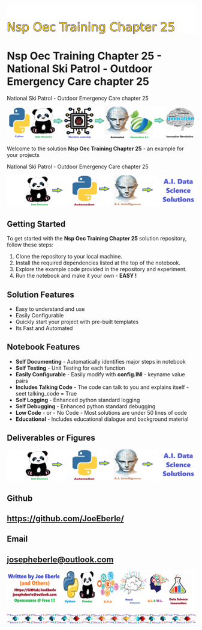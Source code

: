 
![Image image_filename](solution_sign.png)

# Nsp Oec Training Chapter 25 - National Ski Patrol - Outdoor Emergency Care chapter 25
National Ski Patrol - Outdoor Emergency Care chapter 25

![Image image_filename](code.png)

Welcome to the solution **Nsp Oec Training Chapter 25** - an example for your projects

National Ski Patrol - Outdoor Emergency Care chapter 25

![Image image_filename](sample.png)

## Getting Started
To get started with the **Nsp Oec Training Chapter 25** solution repository, follow these steps:
1. Clone the repository to your local machine.
2. Install the required dependencies listed at the top of the notebook.
3. Explore the example code provided in the repository and experiment.
4. Run the notebook and make it your own - **EASY !**
    
## Solution Features
- Easy to understand and use  
- Easily Configurable 
- Quickly start your project with pre-built templates
- Its Fast and Automated

## Notebook Features
- **Self Documenting** - Automatically identifies major steps in notebook 
- **Self Testing** - Unit Testing for each function
- **Easily Configurable** - Easily modify with **config.INI** - keyname value pairs
- **Includes Talking Code** - The code can talk to you and explains itself  - seet talking_code = True
- **Self Logging** - Enhanced python standard logging   
- **Self Debugging** - Enhanced python standard debugging
- **Low Code** - or - No Code  - Most solutions are under 50 lines of code
- **Educational** - Includes educational dialogue and background material
    
## Deliverables or Figures
 ![additional_image](NSP_OEC_Training_Chapter_25.png)  <br>
    

## Github    
## https://github.com/JoeEberle/ 

## Email 
## josepheberle@outlook.com 

    
![Developer](developer.png)

![Brand](brand.png)
    